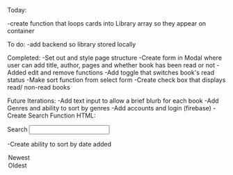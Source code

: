 Today:

-create function that loops cards into Library array so they appear on container

To do:
-add backend so library stored locally

Completed:
-Set out and style page structure
-Create form in Modal where user can add title, author, pages and whether book has been read or not
-Added edit and remove functions
-Add toggle that switches book's read status
-Make sort function from select form
-Create check box that displays read/ non-read books

Future Iterations:
-Add text input to allow a brief blurb for each book
-Add Genres and ability to sort by genres
-Add accounts and login (firebase)
-Create Search Function
HTML:

<div class="toolBar-form-row">
<label for="search">Search</label>
<input type="search" name="search" />
</div>

-Create ability to sort by date added

<option value="newest">Newest</option>
<option value="oldest">Oldest</option>
